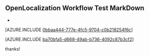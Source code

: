 ## OpenLocalization Workflow Test MarkDown
* 

[AZURE.INCLUDE [0bbaa444-777e-4fc5-9704-c0b218254f6c](calleeMd1.md)]



[AZURE.INCLUDE [ba70bfa5-d668-49ab-b736-4092c87b3cf2](calleeMd2.md)]

 
thanks!